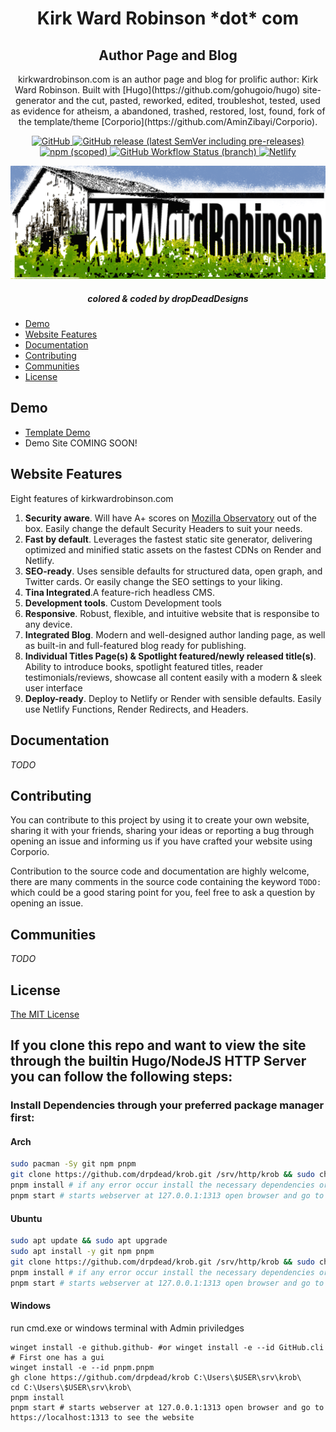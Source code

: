 <h1 align="center">
  Kirk Ward Robinson *dot* com
</h1>
<h2 align="center">
  Author Page and Blog
</h2>
<p align="center">
  kirkwardrobinson.com is an author page and blog for prolific author: Kirk Ward Robinson. 
  Built with [Hugo](https://github.com/gohugoio/hugo) site-generator and the cut, pasted, reworked, edited, troubleshot, tested, used as evidence for atheism, a abandoned, trashed, restored, lost, found, fork of the template/theme [Corporio](https://github.com/AminZibayi/Corporio).
</p>

<p align="center">
  <a href="https://github.com/AminZibayi/Corporio/blob/master/LICENSE">
    <img src="https://img.shields.io/github/license/AminZibayi/Corporio?style=flat-square" alt="GitHub">
  </a>
  <a href="https://github.com/AminZibayi/Corporio/releases">
    <img src="https://img.shields.io/github/v/release/AminZibayi/Corporio?include_prereleases&style=flat-square"alt="GitHub release (latest SemVer including pre-releases)">
  </a>
  <a href="https://www.npmjs.com/package/@hyas/core">
    <img src="https://img.shields.io/npm/v/@hyas/core?style=flat-square" alt="npm (scoped)">
  </a>
  <a href="https://github.com/AminZibayi/Corporio/actions?query=workflow%3A%22Hyas+CI%22">
    <img src="https://img.shields.io/github/workflow/status/AminZibayi/Corporio/Hyas%20CI/master?style=flat-square" alt="GitHub Workflow Status (branch)">
  </a>
  <a href="https://app.netlify.com/sites/hyas/deploys">
    <img src="https://img.shields.io/netlify/895a161c-86be-48a2-8c57-a8c5d68cd1a4?style=flat-square" alt="Netlify">
  </a>
</p>

![kirkwardrobinson.com](https://github.com/drpdead/krob/blob/master/assets/images/farmlogo.png)

<h5 align="center"> 
  colored & coded by dropDeadDesigns
</h5>

- [Demo](#demo)
- [Website Features](#website-features)
- [Documentation](#documentation)
- [Contributing](#contributing)
- [Communities](#communities)
- [License](#license)

## Demo

- [Template Demo](https://corporio.onrender.com/)
- Demo Site COMING SOON!

## Website Features

Eight features of kirkwardrobinson.com

1. **Security aware**. Will have A+ scores on [Mozilla Observatory](https://observatory.mozilla.org/analyze/corporio.onrender.com) out of the box. Easily change the default Security Headers to suit your needs.
2. **Fast by default**. Leverages the fastest static site generator, delivering optimized and minified static assets on the fastest CDNs on Render and Netlify.
3. **SEO-ready**. Uses sensible defaults for structured data, open graph, and Twitter cards. Or easily change the SEO settings to your liking.
4. **Tina Integrated**.A feature-rich headless CMS.
5. **Development tools**. Custom Development tools
6. **Responsive**.  Robust, flexible, and intuitive website that is responsibe to any device.
7. **Integrated Blog**. Modern and well-designed author landing page, as well as built-in and full-featured blog ready for publishing.
8. **Individual Titles Page(s) & Spotlight featured/newly released title(s)**. Ability to introduce books, spotlight featured titles, reader testimonials/reviews, showcase all content easily with a modern & sleek user interface
9. **Deploy-ready**. Deploy to Netlify or Render with sensible defaults. Easily use Netlify Functions, Render Redirects, and Headers.

## Documentation

_TODO_

## Contributing

You can contribute to this project by using it to create your own website, sharing it with your friends, sharing your ideas or reporting a bug through opening an issue and informing us if you have crafted your website using Corporio.

Contribution to the source code and documentation are highly welcome, there are many comments in the source code containing the keyword `TODO:` which could be a good staring point for you, feel free to ask a question by opening an issue.

## Communities

_TODO_

## License

[The MIT License](https://github.com/AminZibayi/Corporio/blob/master/LICENSE)

## If you clone this repo and want to view the site through the builtin Hugo/NodeJS HTTP Server you can follow the following steps:
### Install Dependencies through your preferred package manager first:
#### Arch
```bash
sudo pacman -Sy git npm pnpm
git clone https://github.com/drpdead/krob.git /srv/http/krob && sudo chown -R $USER:$USER /srv && cd /srv/http/krob
pnpm install # if any error occur install the necessary dependencies or follow instructions to enable error free installation
pnpm start # starts webserver at 127.0.0.1:1313 open browser and go to https://localhost:1313 to see the website
```
#### Ubuntu
```bash
sudo apt update && sudo apt upgrade
sudo apt install -y git npm pnpm
git clone https://github.com/drpdead/krob.git /srv/http/krob && sudo chown -R $USER:$USER /srv && cd /srv/http/krob
pnpm install # if any error occur install the necessary dependencies or follow instructions to enable error free installation
pnpm start # starts webserver at 127.0.0.1:1313 open browser and go to https://localhost:1313 to see the website
```
#### Windows
run cmd.exe or windows terminal with Admin priviledges
```pwsh
winget install -e github.github- #or winget install -e --id GitHub.cli # First one has a gui
winget install -e --id pnpm.pnpm
gh clone https://github.com/drpdead/krob C:\Users\$USER\srv\krob\
cd C:\Users\$USER\srv\krob\
pnpm install
pnpm start # starts webserver at 127.0.0.1:1313 open browser and go to https://localhost:1313 to see the website


